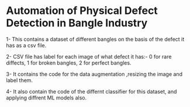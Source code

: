 # Automation of Physical Defect Detection in Bangle Industry
1- This contains a dataset of different bangles on the basis of the defect it has as a  csv file.

2- CSV file has label for each image of what defect it has:-
    0 for rare diffects,
    1 for broken bangles,
    2 for perfect bangles.

3- It contains the code for the data augmentation ,resizing the image and label them.

4- It also contain the code of the differnt classifier for this dataset, and applying diffrent ML models also.
